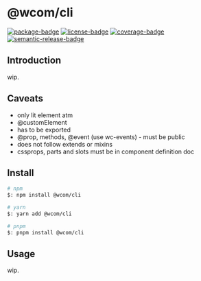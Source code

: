 # @wcom/cli

[![package-badge]][package]
[![license-badge]][license]
[![coverage-badge]][coverage]
[![semantic-release-badge]][semantic-release]

[package]: https://www.npmjs.com/package/@wcom/cli
[package-badge]: https://img.shields.io/npm/v/@wcom/cli
[license]: https://github.com/wcom-js/cli/blob/main/LICENSE
[license-badge]: https://img.shields.io/github/license/wcom-js/cli
[coverage]: https://codecov.io/github/wcom-js/cli
[coverage-badge]: https://img.shields.io/codecov/c/github/wcom-js/cli.svg
[semantic-release]: https://github.com/semantic-release/semantic-release
[semantic-release-badge]: https://img.shields.io/badge/%20%20%F0%9F%93%A6%F0%9F%9A%80-semantic--release-e10079.svg

## Introduction

wip.

## Caveats

- only lit element atm
- @customElement
- has to be exported
- @prop, methods, @event (use wc-events) - must be public
- does not follow extends or mixins
- cssprops, parts and slots must be in component definition doc

## Install

```bash
# npm
$: npm install @wcom/cli

# yarn
$: yarn add @wcom/cli

# pnpm
$: pnpm install @wcom/cli
```

## Usage

wip.